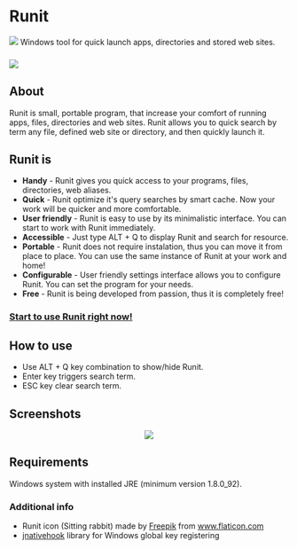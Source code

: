 
# Runit

<img src="https://github.com/gspansky/runit/blob/master/runit-view/src/main/resources/images/icon/icon.png" /> Windows tool for quick launch apps, directories and stored web sites.
###
<a href="https://sourceforge.net/projects/gspansky-runit/"><img src="http://i.imgur.com/mBWhC5e.png" /></a>

## About ##
Runit is small, portable program, that increase your comfort of running apps, files, directories and web sites. 
Runit allows you to quick search by term any file, defined web site or directory, and then quickly launch it.

## Runit is ##
* **Handy** - Runit gives you quick access to your programs, files, directories, web aliases.
* **Quick** - Runit optimize it's query searches by smart cache. Now your work will be quicker and more comfortable.
* **User friendly** - Runit is easy to use by its minimalistic interface. You can start to work with Runit immediately.
* **Accessible** - Just type ALT + Q to display Runit and search for resource.
* **Portable** - Runit does not require instalation, thus you can move it from place to place. You can use the same instance of Runit at your work and home!
* **Configurable** - User friendly settings interface allows you to configure Runit. You can set the program for your needs. 
* **Free** - Runit is being developed from passion, thus it is completely free! 

### <a href="https://sourceforge.net/projects/gspansky-runit/">Start to use Runit right now!</a> 


## How to use ##
* Use ALT + Q key combination to show/hide Runit. 
* Enter key triggers search term.
* ESC key clear search term.

## Screenshots ##

<p align="center">
  <img src="http://i.imgur.com/YMP1KtT.png" />
</p>

## Requirements ##
Windows system with installed JRE (minimum version 1.8.0_92).

### Additional info ###
* Runit icon (Sitting rabbit) made by <a href="http://www.freepik.com">Freepik</a> from www.flaticon.com
* <a href="https://github.com/kwhat/jnativehook">jnativehook</a> library for Windows global key registering 


